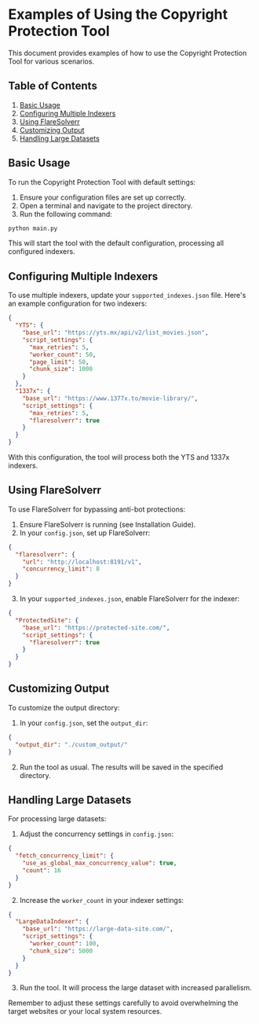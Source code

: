 # Examples of Using the Copyright Protection Tool

This document provides examples of how to use the Copyright Protection Tool for various scenarios.

## Table of Contents

1. [Basic Usage](#basic-usage)
2. [Configuring Multiple Indexers](#configuring-multiple-indexers)
3. [Using FlareSolverr](#using-flaresolverr)
4. [Customizing Output](#customizing-output)
5. [Handling Large Datasets](#handling-large-datasets)

## Basic Usage

To run the Copyright Protection Tool with default settings:

1. Ensure your configuration files are set up correctly.
2. Open a terminal and navigate to the project directory.
3. Run the following command:

```bash
python main.py
```

This will start the tool with the default configuration, processing all configured indexers.

## Configuring Multiple Indexers

To use multiple indexers, update your `supported_indexes.json` file. Here's an example configuration for two indexers:

```json
{
  "YTS": {
    "base_url": "https://yts.mx/api/v2/list_movies.json",
    "script_settings": {
      "max_retries": 5,
      "worker_count": 50,
      "page_limit": 50,
      "chunk_size": 1000
    }
  },
  "1337x": {
    "base_url": "https://www.1377x.to/movie-library/",
    "script_settings": {
      "max_retries": 5,
      "flaresolverr": true
    }
  }
}
```

With this configuration, the tool will process both the YTS and 1337x indexers.

## Using FlareSolverr

To use FlareSolverr for bypassing anti-bot protections:

1. Ensure FlareSolverr is running (see Installation Guide).
2. In your `config.json`, set up FlareSolverr:

```json
{
  "flaresolverr": {
    "url": "http://localhost:8191/v1",
    "concurrency_limit": 8
  }
}
```

3. In your `supported_indexes.json`, enable FlareSolverr for the indexer:

```json
{
  "ProtectedSite": {
    "base_url": "https://protected-site.com/",
    "script_settings": {
      "flaresolverr": true
    }
  }
}
```

## Customizing Output

To customize the output directory:

1. In your `config.json`, set the `output_dir`:

```json
{
  "output_dir": "./custom_output/"
}
```

2. Run the tool as usual. The results will be saved in the specified directory.

## Handling Large Datasets

For processing large datasets:

1. Adjust the concurrency settings in `config.json`:

```json
{
  "fetch_concurrency_limit": {
    "use_as_global_max_concurrency_value": true,
    "count": 16
  }
}
```

2. Increase the `worker_count` in your indexer settings:

```json
{
  "LargeDataIndexer": {
    "base_url": "https://large-data-site.com/",
    "script_settings": {
      "worker_count": 100,
      "chunk_size": 5000
    }
  }
}
```

3. Run the tool. It will process the large dataset with increased parallelism.

Remember to adjust these settings carefully to avoid overwhelming the target websites or your local system resources.
